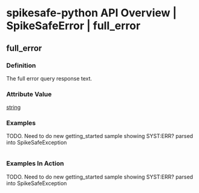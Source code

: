 # spikesafe-python API Overview | SpikeSafeError | full_error

## full_error

### Definition
The full error query response text.

### Attribute Value
[string](https://docs.python.org/3/library/string.html)  

### Examples
TODO. Need to do new getting_started sample showing SYST:ERR? parsed into SpikeSafeException
```
```

### Examples In Action
TODO. Need to do new getting_started sample showing SYST:ERR? parsed into SpikeSafeException